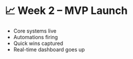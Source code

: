 # 📈 Week 2 – MVP Launch

- Core systems live  
- Automations firing  
- Quick wins captured  
- Real-time dashboard goes up  

